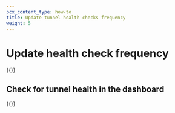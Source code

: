 ```yaml
---
pcx_content_type: how-to
title: Update tunnel health checks frequency
weight: 5
---
```


# Update health check frequency

{{<render file="_update-tunnel-health-checks-frequency.md" withParameters="/magic-transit/reference/probe-construction/;;/magic-transit/how-to/configure-tunnels/#add-tunnels">}}

## Check for tunnel health in the dashboard

{{<render file="_tunnel-healthchecks-dash.md" productFolder="magic-wan" withParameters="**Magic Transit** > **Tunnel health**" >}}